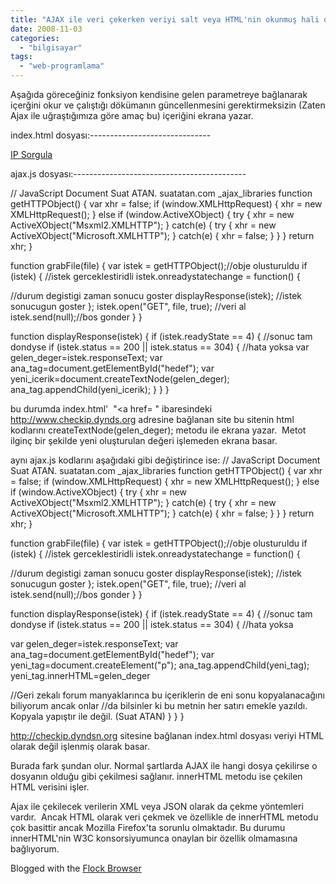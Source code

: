 ```yaml
---
title: "AJAX ile veri çekerken veriyi salt veya HTML'nin okunmuş hali olarak alma"
date: 2008-11-03
categories: 
  - "bilgisayar"
tags: 
  - "web-programlama"
---
```


Aşağıda göreceğiniz fonksiyon kendisine gelen parametreye bağlanarak içerğini okur ve çalıştığı dökümanın güncellenmesini gerektirmeksizin (Zaten Ajax ile uğraştığımıza göre amaç bu) içeriğini ekrana yazar.

index.html dosyası:\------------------------------

<!DOCTYPE html PUBLIC "-//W3C//DTD XHTML 1.0 Strict//EN" "http://www.w3.org/TR/xhtml1/DTD/xhtml1-strict.dtd"> <html> <head> <title>Suat ATAN Ajax Dersleri</title> <script type="text/javascript" src="ajax.js"></script>

</head> <body>

<p> <a href="http://checkip.dyndns.org/" onclick="grabFile(this.href); return false;"> IP Sorgula</a>

</p> <div id="hedef"></div> </body> </html>

ajax.js dosyası:\-------------------------------------------

// JavaScript Document Suat ATAN. suatatan.com \_ajax\_libraries function getHTTPObject() { var xhr = false; if (window.XMLHttpRequest) { xhr = new XMLHttpRequest(); } else if (window.ActiveXObject) { try { xhr = new ActiveXObject("Msxml2.XMLHTTP"); } catch(e) { try { xhr = new ActiveXObject("Microsoft.XMLHTTP"); } catch(e) { xhr = false; } } } return xhr; }

function grabFile(file) { var istek = getHTTPObject();//obje olusturuldu if (istek) { //istek gerceklestiridli istek.onreadystatechange = function() {

//durum degistigi zaman sonucu goster displayResponse(istek); //istek sonucugun goster }; istek.open("GET", file, true); //veri al istek.send(null);//bos gonder } }

function displayResponse(istek) { if (istek.readyState == 4) { //sonuc tam dondyse if (istek.status == 200 || istek.status == 304) { //hata yoksa var gelen\_deger=istek.responseText; var ana\_tag=document.getElementById("hedef"); var yeni\_icerik=document.createTextNode(gelen\_deger); ana\_tag.appendChild(yeni\_icerik); } } }

bu durumda index.html'  "<a href= " ibaresindeki http://www.checkip.dynds.org adresine bağlanan site bu sitenin html kodlarını createTextNode(gelen\_deger); metodu ile ekrana yazar.  Metot ilginç bir şekilde yeni oluşturulan değeri işlemeden ekrana basar.

aynı ajax.js kodlarını aşağıdaki gibi değiştirince ise: // JavaScript Document Suat ATAN. suatatan.com \_ajax\_libraries function getHTTPObject() { var xhr = false; if (window.XMLHttpRequest) { xhr = new XMLHttpRequest(); } else if (window.ActiveXObject) { try { xhr = new ActiveXObject("Msxml2.XMLHTTP"); } catch(e) { try { xhr = new ActiveXObject("Microsoft.XMLHTTP"); } catch(e) { xhr = false; } } } return xhr; }

function grabFile(file) { var istek = getHTTPObject();//obje olusturuldu if (istek) { //istek gerceklestiridli istek.onreadystatechange = function() {

//durum degistigi zaman sonucu goster displayResponse(istek); //istek sonucugun goster }; istek.open("GET", file, true); //veri al istek.send(null);//bos gonder } }

function displayResponse(istek) { if (istek.readyState == 4) { //sonuc tam dondyse if (istek.status == 200 || istek.status == 304) { //hata yoksa

var gelen\_deger=istek.responseText; var ana\_tag=document.getElementById("hedef"); var yeni\_tag=document.createElement("p"); ana\_tag.appendChild(yeni\_tag); yeni\_tag.innerHTML=gelen\_deger

//Geri zekalı forum manyaklarınca bu içeriklerin de eni sonu kopyalanacağını biliyorum ancak onlar //da bilsinler ki bu metnin her satırı emekle yazıldı. Kopyala yapıştır ile değil. (Suat ATAN) } } }

http://checkip.dyndsn.org sitesine bağlanan index.html dosyası veriyi HTML olarak değil işlenmiş olarak basar.

Burada fark şundan olur. Normal şartlarda AJAX ile hangi dosya çekilirse o dosyanın olduğu gibi çekilmesi sağlanır. innerHTML metodu ise çekilen HTML verisini işler.

Ajax ile çekilecek verilerin XML veya JSON olarak da çekme yöntemleri vardır.  Ancak HTML olarak veri çekmek ve özellikle de innerHTML metodu çok basittir ancak Mozilla Firefox'ta sorunlu olmaktadır. Bu durumu innerHTML'nin W3C konsorsiyumunca onaylan bir özellik olmamasına bağlıyorum.

Blogged with the [Flock Browser](http://www.flock.com/blogged-with-flock "Flock Browser")

